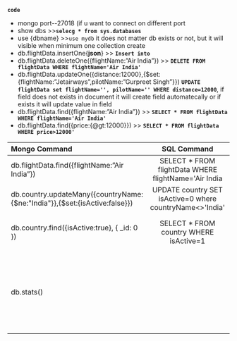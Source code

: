 **```code```**

* mongo port--27018  (if u want to connect on different port
* show dbs >>**```selecg * from sys.databases```**
* use {dbname}  >>```use mydb``` it does not matter db exists or not, but it will visible when minimum one collection create
* db.flightData.insertOne{**json**}   >> **```Insert into```**
* db.flightData.deleteOne({flightName:”Air India”}) >> **```DELETE FROM flightData WHERE flightName='Air India'```** 
* db.flightData.updateOne({distance:12000},{$set: {flightName:”Jetairways”,pilotName:”Gurpreet Singh”}}) **```UPDATE flightData set flightName='', pilotName='' WHERE distance=12000```**, if field does not exists in document it will create field automatecally or if exists it will update value in field
* db.flightData.find({flightName:”Air India”}) >> **```SELECT * FROM flightData WHERE flightName='Air India'```** 
* db.flightData.find({price:{@gt:12000}}) >> **```SELECT * FROM flightData WHERE price>12000'```** 

| Mongo Command       | SQL Command     | Remarks    |
| :------------- | :----------: | -----------: |
|  db.flightData.find({flightName:”Air India”}) | SELECT * FROM flightData WHERE flightName='Air India   |     |
| db.country.updateMany({countryName:{$ne:"India"}},{$set:{isActive:false}})|UPDATE country SET isActive=0 where countryName<>'India' |
| db.country.find({isActive:true}, { _id: 0 })|SELECT * FROM country WHERE isActive=1 |{ _id: 0 }  exclude particular column
| db.stats()||statics related to database like database size,no views,no of tables etc. |

